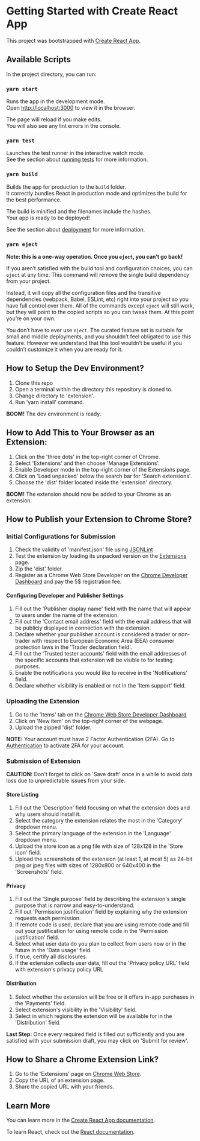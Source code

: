 # Getting Started with Create React App

This project was bootstrapped with [Create React App](https://github.com/facebook/create-react-app).

## Available Scripts

In the project directory, you can run:

### `yarn start`

Runs the app in the development mode.\
Open [http://localhost:3000](http://localhost:3000) to view it in the browser.

The page will reload if you make edits.\
You will also see any lint errors in the console.

### `yarn test`

Launches the test runner in the interactive watch mode.\
See the section about [running tests](https://facebook.github.io/create-react-app/docs/running-tests) for more information.

### `yarn build`

Builds the app for production to the `build` folder.\
It correctly bundles React in production mode and optimizes the build for the best performance.

The build is minified and the filenames include the hashes.\
Your app is ready to be deployed!

See the section about [deployment](https://facebook.github.io/create-react-app/docs/deployment) for more information.

### `yarn eject`

**Note: this is a one-way operation. Once you `eject`, you can’t go back!**

If you aren’t satisfied with the build tool and configuration choices, you can `eject` at any time. This command will remove the single build dependency from your project.

Instead, it will copy all the configuration files and the transitive dependencies (webpack, Babel, ESLint, etc) right into your project so you have full control over them. All of the commands except `eject` will still work, but they will point to the copied scripts so you can tweak them. At this point you’re on your own.

You don’t have to ever use `eject`. The curated feature set is suitable for small and middle deployments, and you shouldn’t feel obligated to use this feature. However we understand that this tool wouldn’t be useful if you couldn’t customize it when you are ready for it.

## How to Setup the Dev Environment?

1. Clone this repo
2. Open a terminal within the directory this repository is cloned to.
3. Change directory to 'extension'.
4. Run 'yarn install' command.

**BOOM!** The dev environment is ready.

## How to Add This to Your Browser as an Extension:

1. Click on the 'three dots' in the top-right corner of Chrome.
2. Select 'Extensions' and then choose 'Manage Extensions'.
3. Enable Developer mode in the top-right corner of the Extensions page.
4. Click on 'Load unpacked' below the search bar for 'Search extensions'.
5. Choose the 'dist' folder located inside the 'extension' directory.

**BOOM!** The extension should now be added to your Chrome as an extension.

## How to Publish your Extension to Chrome Store?

### Initial Configurations for Submission
1. Check the validity of 'manifest.json' file using [JSONLint](https://jsonlint.com/)
2. Test the extension by loading its unpacked version on the [Extensions](chrome://extensions/) page.
3. Zip the 'dist' folder.
4. Register as a Chrome Web Store Developer on the [Chrome Developer Dashboard](https://chrome.google.com/webstore/devconsole/register) and pay the 5$ registration fee.

#### Configuring Developer and Publisher Settings
1. Fill out the 'Publisher display name' field with the name that will appear to users under the name of the extension.
2. Fill out the 'Contact email address' field with the email address that will be publicly displayed in connection with the extension.
3. Declare whether your publisher account is considered a trader or non-trader with respect to European Economic Area (EEA) consumer protection laws in the 'Trader declaration field'.
4. Fill out the 'Trusted tester accounts' field with the email addresses of the specific accounts that extension will be visible to for testing purposes.
5. Enable the notifications you would like to receive in the 'Notifications' field.
6. Declare whether visibility is enabled or not in the 'Item support' field.
   
### Uploading the Extension
1. Go to the 'Items' tab on the [Chrome Web Store Developer Dashboard](https://chrome.google.com/webstore/devconsole/)
2. Click on 'New item' on the top-right corner of the webpage.
3. Upload the zipped 'dist' folder.
   
**NOTE:** Your account must have 2 Factor Authentication (2FA). Go to [Authentication](https://safety.google/authentication/) to activate 2FA for your account.

### Submission of Extension

**CAUTION:** Don't forget to click on 'Save draft' once in a while to avoid data loss due to unpredictable issues from your side.
#### Store Listing
1. Fill out the 'Description' field focusing on what the extension does and why users should install it.
2. Select the category the extension relates the most in the 'Category' dropdown menu.
3. Select the primary language of the extension in the 'Language' dropdown menu.
4. Upload the store icon as a png file with size of 128x128 in the 'Store icon' field.
5. Upload the screenshots of the extension (at least 1, at most 5) as 24-bit png or jpeg files with sizes of 1280x800 or 640x400 in the 'Screenshots' field.

#### Privacy
1. Fill out the 'Single purpose' field by describing the extension's single purpose that is narrow and easy-to-understand.
2. Fill out 'Permission justification' field by explaining why the extension requests each permission.
3. If remote code is used, declare that you are using remote code and fill out your justification for using remote code in the 'Permission justification' field.
4. Select what user data do you plan to collect from users now or in the future in the 'Data usage' field.
5. If true, certify all disclosures.
6. If the extension collects user data, fill out the 'Privacy policy URL' field with extension's privacy policy URL

#### Distribution
1. Select whether the extension will be free or it offers in-app purchases in the 'Payments' field.
3. Select extension's visibility in the 'Visibility' field.
4. Select in which regions the extension will be available for in the 'Distribution' field.

**Last Step:** Once every required field is filled out sufficiently and you are satisfied with your submission draft, you may click on 'Submit for review'.

## How to Share a Chrome Extension Link?

1. Go to the 'Extensions' page on [Chrome Web Store](https://chromewebstore.google.com/category/extensions).
2. Copy the URL of an extension page.
3. Share the copied URL with your friends.

## Learn More

You can learn more in the [Create React App documentation](https://facebook.github.io/create-react-app/docs/getting-started).

To learn React, check out the [React documentation](https://reactjs.org/).
